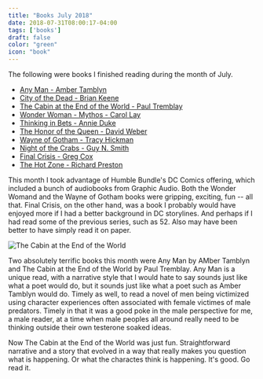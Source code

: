 ```yaml
---
title: "Books July 2018"
date: 2018-07-31T08:00:17-04:00
tags: ['books']
draft: false
color: "green"
icon: "book"
---
```


The following were books I finished reading during the month of July.

* [Any Man - Amber Tamblyn](https://www.amazon.com/Any-Man-Novel-Amber-Tamblyn-ebook/dp/B071DSP241/ref=sr_1_1?s=digital-text&ie=UTF8&qid=1530796779&sr=1-1&keywords=any+man)
* [City of the Dead - Brian Keene](https://www.amazon.com/City-Dead-Preferred-Brian-Keene-ebook/dp/B00H3REZYA/ref=sr_1_3?ie=UTF8&qid=1530796738&sr=8-3&keywords=city+of+the+dead)
* [The Cabin at the End of the World - Paul Tremblay](https://www.amazon.com/Cabin-End-World-Novel-ebook/dp/B074DTFY26/ref=sr_1_1?ie=UTF8&qid=1531238743&sr=8-1&keywords=cabin+at+the+end+of+the+world)
* [Wonder Woman - Mythos - Carol Lay](https://www.amazon.com/Wonder-Woman-Mythos-Justice-America/dp/0743417119/ref=sr_1_1?s=books&ie=UTF8&qid=1531238719&sr=1-1&keywords=wonder+woman+mythos)
* [Thinking in Bets - Annie Duke](https://www.amazon.com/Thinking-Bets-Making-Smarter-Decisions-ebook/dp/B074DG9LQF/ref=sr_1_1?s=books&ie=UTF8&qid=1531336785&sr=1-1&keywords=thinking+in+bets)
* [The Honor of the Queen - David Weber](https://www.amazon.com/gp/product/B00BBIAB0Y/ref=dbs_a_def_rwt_bibl_vppi_i20)
* [Wayne of Gotham - Tracy Hickman](https://www.amazon.com/gp/product/B005C6L2HW/ref=dbs_a_def_rwt_hsch_vapi_tkin_p2_i7)
* [Night of the Crabs - Guy N. Smith](https://www.amazon.com/gp/product/B004U7V2P6/ref=dbs_a_def_rwt_bibl_vppi_i0)
* [Final Crisis - Greg Cox](https://www.amazon.com/Final-Crisis-Greg-Cox/dp/193700709X/ref=sr_1_3?ie=UTF8&qid=1532350404&sr=8-3&keywords=final+crisis)
* [The Hot Zone - Richard Preston](https://www.amazon.com/gp/product/0385479565/ref=dbs_a_def_rwt_bibl_vppi_i0)

This month I took advantage of Humble Bundle's DC Comics offering, which included a bunch of audiobooks from Graphic Audio. Both the Wonder Womand and the Wayne of Gotham books were gripping, exciting, fun -- all that. Final Crisis, on the other hand, was a book I probably would have enjoyed more if I had a better background in DC storylines. And perhaps if I had read some of the previous series, such as 52. Also may have been better to have simply read it on paper.

![The Cabin at the End of the World](/images/cabincover.jpg)

Two absolutely terrific books this month were Any Man by AMber Tamblyn and The Cabin at the End of the World by Paul Tremblay. Any Man is a unique read, with a narrative style that I would hate to say sounds just like what a poet would do, but it sounds just like what a poet such as Amber Tamblyn would do. Timely as well, to read a novel of men being victimized using character experiences often associated with female victimes of male predators. Timely in that it was a good poke in the male perspective for me, a male reader, at a time when male peoples all around really need to be thinking outside their own testerone soaked ideas.

Now The Cabin at the End of the World was just fun. Straightforward narrative and a story that evolved in a way that really makes you question what is happening. Or what the charactes think is happening. It's good. Go read it.




